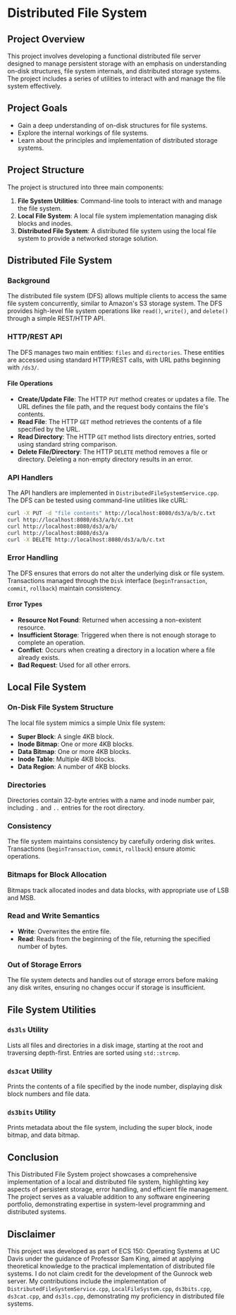 # Distributed File System

## Project Overview

This project involves developing a functional distributed file server designed to manage persistent storage with an emphasis on understanding on-disk structures, file system internals, and distributed storage systems. The project includes a series of utilities to interact with and manage the file system effectively.

## Project Goals

- Gain a deep understanding of on-disk structures for file systems.
- Explore the internal workings of file systems.
- Learn about the principles and implementation of distributed storage systems.

## Project Structure

The project is structured into three main components:

1. **File System Utilities**: Command-line tools to interact with and manage the file system.
2. **Local File System**: A local file system implementation managing disk blocks and inodes.
3. **Distributed File System**: A distributed file system using the local file system to provide a networked storage solution.

## Distributed File System

### Background

The distributed file system (DFS) allows multiple clients to access the same file system concurrently, similar to Amazon's S3 storage system. The DFS provides high-level file system operations like `read()`, `write()`, and `delete()` through a simple REST/HTTP API.

### HTTP/REST API

The DFS manages two main entities: `files` and `directories`. These entities are accessed using standard HTTP/REST calls, with URL paths beginning with `/ds3/`.

#### File Operations

- **Create/Update File**: The HTTP `PUT` method creates or updates a file. The URL defines the file path, and the request body contains the file's contents.
- **Read File**: The HTTP `GET` method retrieves the contents of a file specified by the URL.
- **Read Directory**: The HTTP `GET` method lists directory entries, sorted using standard string comparison.
- **Delete File/Directory**: The HTTP `DELETE` method removes a file or directory. Deleting a non-empty directory results in an error.

### API Handlers

The API handlers are implemented in `DistributedFileSystemService.cpp`. The DFS can be tested using command-line utilities like cURL:

```bash
curl -X PUT -d "file contents" http://localhost:8080/ds3/a/b/c.txt 
curl http://localhost:8080/ds3/a/b/c.txt                          
curl http://localhost:8080/ds3/a/b/     
curl http://localhost:8080/ds3/a  
curl -X DELETE http://localhost:8080/ds3/a/b/c.txt
```

### Error Handling

The DFS ensures that errors do not alter the underlying disk or file system. Transactions managed through the `Disk` interface (`beginTransaction`, `commit`, `rollback`) maintain consistency.

#### Error Types

- **Resource Not Found**: Returned when accessing a non-existent resource.
- **Insufficient Storage**: Triggered when there is not enough storage to complete an operation.
- **Conflict**: Occurs when creating a directory in a location where a file already exists.
- **Bad Request**: Used for all other errors.

## Local File System

### On-Disk File System Structure

The local file system mimics a simple Unix file system:
- **Super Block**: A single 4KB block.
- **Inode Bitmap**: One or more 4KB blocks.
- **Data Bitmap**: One or more 4KB blocks.
- **Inode Table**: Multiple 4KB blocks.
- **Data Region**: A number of 4KB blocks.

### Directories

Directories contain 32-byte entries with a name and inode number pair, including `.` and `..` entries for the root directory.

### Consistency

The file system maintains consistency by carefully ordering disk writes. Transactions (`beginTransaction`, `commit`, `rollback`) ensure atomic operations.

### Bitmaps for Block Allocation

Bitmaps track allocated inodes and data blocks, with appropriate use of LSB and MSB.

### Read and Write Semantics

- **Write**: Overwrites the entire file.
- **Read**: Reads from the beginning of the file, returning the specified number of bytes.

### Out of Storage Errors

The file system detects and handles out of storage errors before making any disk writes, ensuring no changes occur if storage is insufficient.

## File System Utilities

### `ds3ls` Utility

Lists all files and directories in a disk image, starting at the root and traversing depth-first. Entries are sorted using `std::strcmp`.

### `ds3cat` Utility

Prints the contents of a file specified by the inode number, displaying disk block numbers and file data.

### `ds3bits` Utility

Prints metadata about the file system, including the super block, inode bitmap, and data bitmap.

## Conclusion

This Distributed File System project showcases a comprehensive implementation of a local and distributed file system, highlighting key aspects of persistent storage, error handling, and efficient file management. The project serves as a valuable addition to any software engineering portfolio, demonstrating expertise in system-level programming and distributed systems.

## Disclaimer

This project was developed as part of ECS 150: Operating Systems at UC Davis under the guidance of Professor Sam King, aimed at applying theoretical knowledge to the practical implementation of distributed file systems. I do not claim credit for the development of the Gunrock web server. My contributions include the implementation of `DistributedFileSystemService.cpp`, `LocalFileSystem.cpp`, `ds3bits.cpp`, `ds3cat.cpp`, and `ds3ls.cpp`, demonstrating my proficiency in distributed file systems.
